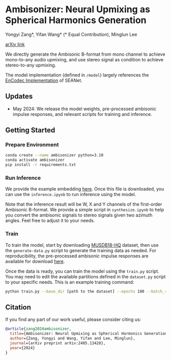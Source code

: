# Ambisonizer: Neural Upmixing as Spherical Harmonics Generation
Yongyi Zang*, Yifan Wang* (* Equal Contribution), Minglun Lee

[arXiv link](https://arxiv.org/abs/2405.13428)

We directly generate the Ambisonic B-format from mono channel to achieve mono-to-any audio upmixing, and use stereo signal as condition to achieve stereo-to-any upmixing.

The model implementation (defined in `/model`) largely references the [EnCodec Implementation](https://github.com/facebookresearch/encodec) of SEANet.

## Updates
- May 2024: We release the model weights, pre-processed ambisonic impulse responses, and relevant scripts for training and inference.

## Getting Started
### Prepare Environment
```bash
conda create --name ambisonizer python=3.10
conda activate ambisonizer
pip install -r requirements.txt
```

### Run Inference
We provide the example embedding [here](https://drive.google.com/file/d/1S9VPkvPs0LI3oZzZRwoeLmdbm6BJpUph/view?usp=sharing). Once this file is downloaded, you can use the `inference.ipynb` to run inference using the model.

Note that the inference result will be W, X and Y channels of the first-order Ambisonic B-format. We provide a simple script in `synthesize.ipynb` to help you convert the ambisonic signals to stereo signals given two azimuth angles. Feel free to adjust it to your needs.

### Train
To train the model, start by downloading [MUSDB18-HQ](https://sigsep.github.io/datasets/musdb.html#musdb18-hq-uncompressed-wav) dataset, then use the `generate-data.py` script to generate the training data as needed. For reproducibility, the pre-processed ambisonic impulse responses are available for download [here](https://drive.google.com/file/d/1aGC9pqxZMZPnDjctRqp3wWs-b6HzJYNC/view?usp=sharing).

Once the data is ready, you can train the model using the `train.py` script. You may need to edit the available partitions defined in the `dataset.py` script to your specific needs. This is an example training command:
```bash
python train.py --base_dir [path to the dataset] --epochs 100 --batch_size 16 --lr 1e-4 --num_workers 8 --embed_dim 64 --log_dir [path to the log directory]
```

## Citation
If you find any part of our work useful, please consider citing us:
```bibtex
@article{zang2024ambisonizer,
  title={Ambisonizer: Neural Upmixing as Spherical Harmonics Generation},
  author={Zang, Yongyi and Wang, Yifan and Lee, Minglun},
  journal={arXiv preprint arXiv:2405.13428},
  year={2024}
}
```
